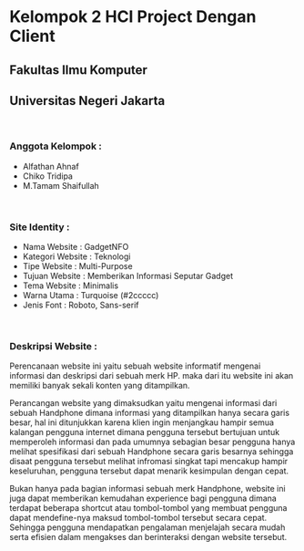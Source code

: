 # Kelompok 2 HCI Project Dengan Client

## Fakultas Ilmu Komputer

## Universitas Negeri Jakarta

<br />

### Anggota Kelompok :
- Alfathan Ahnaf
- Chiko Tridipa
- M.Tamam Shaifullah

<br />

### Site Identity :

- Nama Website : GadgetNFO
- Kategori Website : Teknologi
- Tipe Website : Multi-Purpose
- Tujuan Website : Memberikan Informasi Seputar Gadget
- Tema Website : Minimalis 
- Warna Utama : Turquoise (#2ccccc)
- Jenis Font : Roboto, Sans-serif

<br />

### Deskripsi Website :
Perencanaan website ini yaitu sebuah website informatif mengenai informasi dan deskripsi
dari sebuah merk HP. maka dari itu website ini akan memiliki banyak sekali konten yang
ditampilkan.

Perancangan website yang dimaksudkan yaitu mengenai informasi dari sebuah Handphone
dimana informasi yang ditampilkan hanya secara garis besar, hal ini ditunjukkan karena klien
ingin menjangkau hampir semua kalangan pengguna internet dimana pengguna tersebut
bertujuan untuk memperoleh informasi dan pada umumnya sebagian besar pengguna hanya
melihat spesifikasi dari sebuah Handphone secara garis besarnya sehingga disaat pengguna
tersebut melihat infromasi singkat tapi mencakup hampir keseluruhan, pengguna tersebut
dapat menarik kesimpulan dengan cepat.

Bukan hanya pada bagian informasi sebuah merk Handphone, website ini juga dapat
memberikan kemudahan experience bagi pengguna dimana terdapat beberapa shortcut atau
tombol-tombol yang membuat pengguna dapat mendefine-nya maksud tombol-tombol
tersebut secara cepat. Sehingga pengguna mendapatkan pengalaman menjelajah secara
mudah serta efisien dalam mengakses dan berinteraksi dengan website tersebut.
